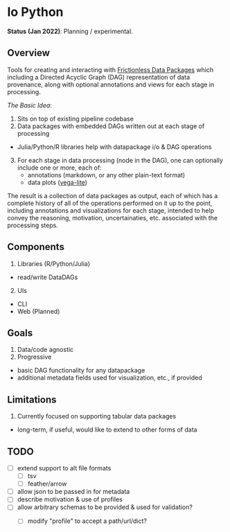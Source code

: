 Io Python
=========

**Status (Jan 2022)**: Planning / experimental.

Overview
--------

Tools for creating and interacting with [Frictionless Data
Packages](https://frictionlessdata.io/) which including a Directed Acyclic Graph (DAG)
representation of data provenance, along with optional annotations and views for each
stage in processing.

_The Basic Idea_:

1. Sits on top of existing pipeline codebase
2. Data packages with embedded DAGs written out at each stage of processing
  - Julia/Python/R libraries help with datapackage i/o & DAG operations
3. For each stage in data processing (node in the DAG), one can optionally include one
   or more, each of:
   - annotations (markdown, or any other plain-text format)
   - data plots ([vega-lite](https://vega.github.io/))

The result is a collection of data packages as output, each of which has a complete
history of all of the operations performed on it up to the point, including annotations
and visualizations for each stage, intended to help convey the reasoning, motivation,
uncertainaties, etc. associated with the processing steps.

Components
----------

1. Libraries (R/Python/Julia)
  - read/write DataDAGs
2. UIs
  - CLI
  - Web (Planned)

Goals
-----

1. Data/code agnostic
2. Progressive
  - basic DAG functionality for any datapackage
  - additional metadata fields used for visualization, etc., if provided
  
Limitations
-----------

1. Currently focused on supporting tabular data packages
  - long-term, if useful, would like to extend to other forms of data

TODO
----

- [ ] extend support to alt file formats
  - [ ] tsv
  - [ ] feather/arrow
- [ ] allow json to be passed in for metadata
- [ ] describe motivation & use of profiles
- [ ] allow arbitrary schemas to be provided & used for validation?
  - [ ] modify "profile" to accept a path/url/dict?


